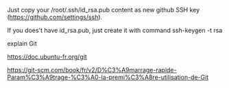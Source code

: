 Just copy your /root/.ssh/id_rsa.pub content as new github SSH key (https://github.com/settings/ssh).

If you does't have id_rsa.pub, just create it with command ssh-keygen -t rsa

  explain
  Git

https://doc.ubuntu-fr.org/git


https://git-scm.com/book/fr/v2/D%C3%A9marrage-rapide-Param%C3%A9trage-%C3%A0-la-premi%C3%A8re-utilisation-de-Git

